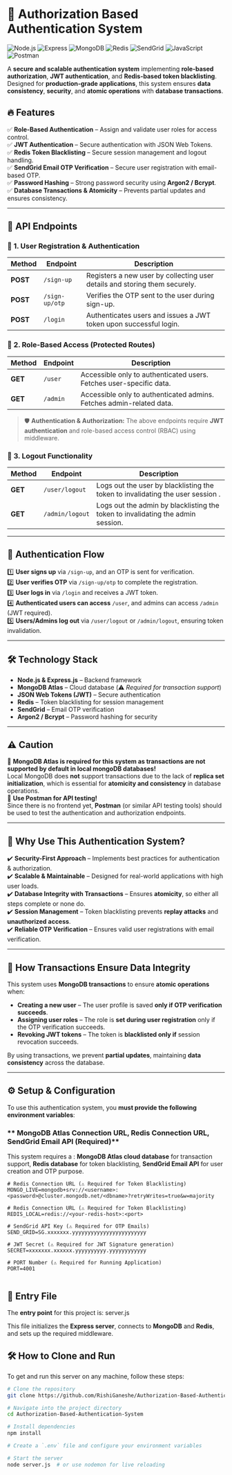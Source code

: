 # 🚀 Authorization Based Authentication System  
![Node.js](https://img.shields.io/badge/Node.js-339933?style=for-the-badge&logo=node-dot-js&logoColor=white)
![Express](https://img.shields.io/badge/Express-000000?style=for-the-badge&logo=express&logoColor=white)
![MongoDB](https://img.shields.io/badge/MongoDB-47A248?style=for-the-badge&logo=mongodb&logoColor=white)
![Redis](https://img.shields.io/badge/Redis-DC382D?style=for-the-badge&logo=redis&logoColor=white)
![SendGrid](https://img.shields.io/badge/SendGrid-00A1E0?style=for-the-badge&logo=sendgrid&logoColor=white)
![JavaScript](https://img.shields.io/badge/JavaScript-F7DF1E?style=for-the-badge&logo=javascript&logoColor=black)
![Postman](https://img.shields.io/badge/Postman-FF6C37?style=for-the-badge&logo=postman&logoColor=white)  

A **secure and scalable authentication system** implementing **role-based authorization**, **JWT authentication**, and **Redis-based token blacklisting**. Designed for **production-grade applications**, this system ensures **data consistency**, **security**, and **atomic operations** with **database transactions**.  

## 🔥 Features  

✅ **Role-Based Authentication** – Assign and validate user roles for access control.  
✅ **JWT Authentication** – Secure authentication with JSON Web Tokens.  
✅ **Redis Token Blacklisting** – Secure session management and logout handling.  
✅ **SendGrid Email OTP Verification** – Secure user registration with email-based OTP.  
✅ **Password Hashing** – Strong password security using **Argon2 / Bcrypt**.  
✅ **Database Transactions & Atomicity** – Prevents partial updates and ensures consistency.  


---


## 📌 API Endpoints

### 🔹 **1. User Registration & Authentication**
| Method | Endpoint | Description |
|--------|---------|-------------|
| **POST** | `/sign-up` | Registers a new user by collecting user details and storing them securely. |
| **POST** | `/sign-up/otp` | Verifies the OTP sent to the user during sign-up. |
| **POST** | `/login` | Authenticates users and issues a JWT token upon successful login. |

### 🔹 **2. Role-Based Access (Protected Routes)**
| Method | Endpoint | Description |
|--------|---------|-------------|
| **GET** | `/user` | Accessible only to authenticated users. Fetches user-specific data. |
| **GET** | `/admin` | Accessible only to authenticated admins. Fetches admin-related data. |

> 🛡 **Authentication & Authorization:** The above endpoints require **JWT authentication** and role-based access control (RBAC) using middleware.

### 🔹 **3. Logout Functionality**
| Method | Endpoint | Description |
|--------|---------|-------------|
| **GET** | `/user/logout` | Logs out the user by blacklisting the token to invalidating the user session . |
| **GET** | `/admin/logout` | Logs out the admin by blacklisting the token to invalidating the admin session. |

---

## 📌 Authentication Flow
1️⃣ **User signs up** via `/sign-up`, and an OTP is sent for verification.  
2️⃣ **User verifies OTP** via `/sign-up/otp` to complete the registration.  
3️⃣ **User logs in** via `/login` and receives a JWT token.  
4️⃣ **Authenticated users can access** `/user`, and admins can access `/admin` (JWT required).  
5️⃣ **Users/Admins log out** via `/user/logout` or `/admin/logout`, ensuring token invalidation.  

---

## 🛠️ Technology Stack  

- **Node.js & Express.js** – Backend framework  
- **MongoDB Atlas** – Cloud database (⚠️ *Required for transaction support*) 
- **JSON Web Tokens (JWT)** – Secure authentication  
- **Redis** – Token blacklisting for session management  
- **SendGrid** – Email OTP verification  
- **Argon2 / Bcrypt** – Password hashing for security  

---

## ⚠️ Caution  

🔴 **MongoDB Atlas is required for this system as transactions are not supported by default in local mongoDB databases!**  
Local MongoDB does **not** support transactions due to the lack of **replica set initialization**, which is essential for **atomicity and consistency** in database operations.  
🔴 **Use Postman for API testing!**  
Since there is no frontend yet, **Postman** (or similar API testing tools) should be used to test the authentication and authorization endpoints.  

---

## 📌 Why Use This Authentication System?  

✔️ **Security-First Approach** – Implements best practices for authentication & authorization.  
✔️ **Scalable & Maintainable** – Designed for real-world applications with high user loads.  
✔️ **Database Integrity with Transactions** – Ensures **atomicity**, so either all steps complete or none do.  
✔️ **Session Management** – Token blacklisting prevents **replay attacks** and **unauthorized access**.  
✔️ **Reliable OTP Verification** – Ensures valid user registrations with email verification.  


---

## 📌 How Transactions Ensure Data Integrity  

This system uses **MongoDB transactions** to ensure **atomic operations** when:  
- **Creating a new user** – The user profile is saved **only if OTP verification succeeds**.  
- **Assigning user roles** – The role is **set during user registration** only if the OTP verification succeeds.    
- **Revoking JWT tokens** – The token is **blacklisted only if** session revocation succeeds.  

By using transactions, we prevent **partial updates**, maintaining **data consistency** across the database.  

---

## ⚙️ Setup & Configuration  

To use this authentication system, you **must provide the following environment variables**:  

### ** MongoDB Atlas Connection URL, Redis Connection URL, SendGrid Email API (Required)**  
This system requires a :
**MongoDB Atlas cloud database** for transaction support,
**Redis database**  for token blacklisting,
**SendGrid Email API** for user creation and OTP purpose.

```env
# Redis Connection URL (⚠️ Required for Token Blacklisting)
MONGO_LIVE=mongodb+srv://<username>:<password>@cluster.mongodb.net/<dbname>?retryWrites=true&w=majority

# Redis Connection URL (⚠️ Required for Token Blacklisting)
REDIS_LOCAL=redis://<your-redis-host>:<port>

# SendGrid API Key (⚠️ Required for OTP Emails)
SEND_GRID=SG.xxxxxxx.yyyyyyyyyyyyyyyyyyyyyyyy

# JWT Secret (⚠️ Required for JWT Signature generation)
SECRET=xxxxxxx.xxxxxx.yyyyyyyyyy.yyyyyyyyyyyy

# PORT Number (⚠️ Required for Running Application)
PORT=4001


```
## 🚀 Entry File  

The **entry point** for this project is:  server.js


This file initializes the **Express server**, connects to **MongoDB** and **Redis**, and sets up the required middleware.

## 🛠️ How to Clone and Run  

To get and run this server on any machine, follow these steps:  

```sh
# Clone the repository
git clone https://github.com/RishiGaneshe/Authorization-Based-Authentication-System.git

# Navigate into the project directory
cd Authorization-Based-Authentication-System

# Install dependencies
npm install

# Create a `.env` file and configure your environment variables

# Start the server
node server.js  # or use nodemon for live reloading


